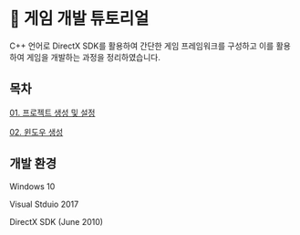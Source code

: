 # 👾 게임 개발 튜토리얼
C++ 언어로 DirectX SDK를 활용하여 간단한 게임 프레임워크를 구성하고 이를 활용하여 게임을 개발하는 과정을 정리하였습니다.




## 목차

[01. 프로젝트 생성 및 설정](01.%20프로젝트%20설정.md)

[02. 윈도우 생성](02.%20윈도우%20생성.md)




## 개발 환경

Windows 10

Visual Stduio 2017

DirectX SDK (June 2010)



